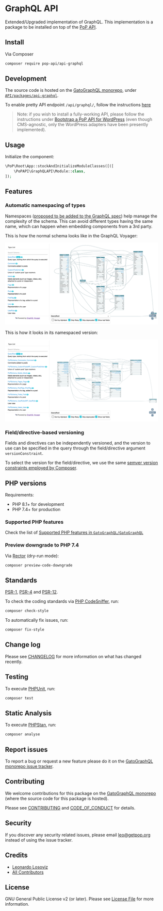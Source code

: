 # GraphQL API

<!--
[![Build Status][ico-travis]][link-travis]
[![Quality Score][ico-code-quality]][link-code-quality]
[![Software License][ico-license]](LICENSE.md)
[![Latest Version on Packagist][ico-version]][link-packagist]
[![Coverage Status][ico-scrutinizer]][link-scrutinizer]
[![Total Downloads][ico-downloads]][link-downloads]
-->

Extended/Upgraded implementation of GraphQL. This implementation is a package to be installed on top of the [PoP API](https://github.com/PoP-PoPAPI/api).

## Install

Via Composer

``` bash
composer require pop-api/api-graphql
```

## Development

The source code is hosted on the [GatoGraphQL monorepo](https://github.com/GatoGraphQL/GatoGraphQL), under [`API/packages/api-graphql`](https://github.com/GatoGraphQL/GatoGraphQL/tree/master/layers/API/packages/api-graphql).

To enable pretty API endpoint `/api/graphql/`, follow the instructions [here](https://github.com/PoP-PoPAPI/api#enable-pretty-permalinks)

> Note: if you wish to install a fully-working API, please follow the instructions under [Bootstrap a PoP API for WordPress](https://github.com/leoloso/PoP-API-WP) (even though CMS-agnostic, only the WordPress adapters have been presently implemented).

<!--
Add the following code in the `.htaccess` file to enable API endpoint `/api/graphql/`:

```apache
<IfModule mod_rewrite.c>
RewriteEngine On
RewriteBase /

# Rewrite from /some-url/api/graphql/ to /some-url/?scheme=api&datastructure=graphql
RewriteCond %{SCRIPT_FILENAME} !-d
RewriteCond %{SCRIPT_FILENAME} !-f
RewriteRule ^(.*)/api/graphql/?$ /$1/?scheme=api&datastructure=graphql [L,P,QSA]

# b. Homepage single endpoint (root)
# Rewrite from api/graphql/ to /?scheme=api&datastructure=graphql
RewriteCond %{SCRIPT_FILENAME} !-d
RewriteCond %{SCRIPT_FILENAME} !-f
RewriteRule ^api/graphql/?$ /?scheme=api&datastructure=graphql [L,P,QSA]
</IfModule>
```
-->

## Usage

Initialize the component:

``` php
\PoP\Root\App::stockAndInitializeModuleClasses([([
    \PoPAPI\GraphQLAPI\Module::class,
]);
```

<!--
## Usage

### Syntax

The query syntax used is described in package [Field Query](https://github.com/getpop/field-query).

## Implementation based on components, not on schemas

Whereas a standard implementation of [GraphQL](https://graphql.org) is based on the concept of [schemas and types](https://graphql.org/learn/schema/) implemented through the SDL (Schema Definition Language), GraphQL API for PoP is, instead, [implemented using components](https://www.smashingmagazine.com/2019/01/introducing-component-based-api/).

This architectural decision has several advantages over a schema-based implementation, explained in the sections below.

## Automatically-generated schema

The schema is **automatically-generated from the component model itself**, simply by coding classes following OOP principles. 

As a consequence, there is no need to manually define the hundreds (or even thousands) of properties on the schema, which leads to increased productivity.

Similar to GraphQL, the schema can be inspected through field `"fullSchema"`:

- [/api/graphql/?query=fullSchema](https://nextapi.getpop.org/api/graphql/?query=fullSchema)

## Syntax supporting URL-based queries

GraphQL API for PoP supports a [different syntax](https://github.com/getpop/field-query) than the one defined in the [GraphQL spec](https://graphql.github.io/graphql-spec/), which in addition to supporting all the expected features (arguments, variables, directives, etc), also grants GraphQL the following superpowers:

- Server-side caching
- Operators and Helper fields
- Composable fields

Please refer to the [Field Query](https://github.com/getpop/field-query) documentation to see examples on these superpowers.

## Fast speed, robust security

Resolving the query is fast: Wheareas the <a href="https://blog.acolyer.org/2018/05/21/semantics-and-complexity-of-graphql/">typical GraphQL implementation</a> has [complexity time](https://rob-bell.net/2009/06/a-beginners-guide-to-big-o-notation/) of `O(2^n)` in worst case, and `O(n^c)` to find out the query complexity, GraphQL API for PoP has complexity of `O(n^2)` in worst case, and `O(n)` in average case (where `n` is the number of nodes, both branches and leaves). 

As a consequence of this increased speed to resolve the query, DoS (Denial of Service) attacks are less effective, allowing to avoid having to spend time and energy in analyzing the query complexity.

## Natively decentralized/federated

The component-based architecture natively allows the data model to be split and worked upon by different, disconnected teams, without the need to set-up special tooling.

Additionally, field resolvers can be created on a field-by-field basis, based on the needs from the team/project/client, not on the API schema definition. This feature enables rapid iteration: Test new features, provide quick fixes, deprecate fields, and others.

For instance, let's say we want to add a field argument `length` on the `excerpt` field, but release it for testing first, before deciding to keep it or not. Then, we create a new field resolver that is enabled only when a property `branch` has the value `"experimental"`:

_**Standard behaviour:**_<br/>
[/?query=posts.id|title|excerpt](https://nextapi.getpop.org/api/graphql/?query=posts.id|title|excerpt)

_**New feature not yet available:**_<br/>
<a href="https://nextapi.getpop.org/api/graphql/?query=posts.id|title|excerpt(length:30)">/?query=posts.id|title|excerpt(length:30)</a>

_**New feature available under "experimental" branch:**_<br/>
<a href="https://nextapi.getpop.org/api/graphql/?query=posts.id|title|excerpt(branch:experimental,length:30)">/?query=posts.id|title|excerpt(length:30,branch:experimental)</a>

## Query data on resources, the REST way

In addition to querying data from the single endpoint `/api/graphql/` (which represents the root), it is possible to query data on specific resources, as defined by their URL.

Or, in other words, you can use a GraphQL query to retrieve data from a REST endpoint.

For instance, we can query data for a [single post](https://nextapi.getpop.org/2013/01/11/markup-html-tags-and-formatting/) or a [collection of posts](https://nextapi.getpop.org/posts/) by appending `/api/graphql/` to the URL, and adding the `query` URL parameter:

- [{single-post-url}/?query=id|title|author.id|name](https://nextapi.getpop.org/2013/01/11/markup-html-tags-and-formatting/api/graphql/?query=id|title|author.id|name)
- [{post-list-url}/?query=id|title|author.id|name](https://nextapi.getpop.org/posts/api/graphql/?query=id|title|author.id|name)

## Query examples

Please refer to the [Field Query](https://github.com/getpop/field-query) documentation to see plenty of query examples.

## More information

Please refer to package [API](https://github.com/PoP-PoPAPI/api), on which the GraphQL API is based, and which contains plenty of extra documentation.
-->

## Features

<!-- ## Everything from the API layer, adapted to GraphQL

The [API](https://github.com/GatoGraphQL/GatoGraphQL/tree/master/layers/API/) layer provides plenty of features, based on the [field-query](https://github.com/GatoGraphQL/GatoGraphQL/tree/master/layers/Engine/packages/field-query) syntax.

This package adapts all those features to GraphQL. -->

### Automatic namespacing of types

Namespaces ([proposed to be added to the GraphQL spec](https://github.com/graphql/graphql-spec/issues/163)) help manage the complexity of the schema. This can avoid different types having the same name, which can happen when embedding components from a 3rd party.

This is how the normal schema looks like in the GraphQL Voyager:

![Interactive schema](https://raw.githubusercontent.com/GatoGraphQL/GatoGraphQL/97b3b048d7c68da4f10ab1dcb31c0215cc6cc526/layers/API/packages/api-graphql/assets/images/normal-interactive-schema.png)

This is how it looks in its namespaced version:

![Namespaced interactive schema](https://raw.githubusercontent.com/GatoGraphQL/GatoGraphQL/97b3b048d7c68da4f10ab1dcb31c0215cc6cc526/layers/API/packages/api-graphql/assets/images/namespaced-interactive-schema.png)

### Field/directive-based versioning

Fields and directives can be independently versioned, and the version to use can be specified in the query through the field/directive argument `versionConstraint`.

To select the version for the field/directive, we use the same [semver version constraints employed by Composer](https://getcomposer.org/doc/articles/versions.md#writing-version-constraints).

<!-- In [this query](https://newapi.getpop.org/graphiql/?query=query%20%7B%0A%20%20olderVersion%3AuserServiceURLs(versionConstraint%3A%220.1.0%22)%0A%20%20newerVersion%3AuserServiceURLs(versionConstraint%3A%220.2.0%22)%0A%7D), field `userServiceURLs` has 2 versions, `0.1.0` and `0.2.0`:

![Querying a field using by version](https://raw.githubusercontent.com/pop-api/api-graphql/master/assets/images/versioning-field-directives-1.jpg)

Let's use constraints with `^` and `>` to select the version. In [this query](https://newapi.getpop.org/graphiql/?query=query%20%7B%0A%20%20%23This%20will%20produce%20version%200.1.0%0A%20%20firstVersion%3AuserServiceURLs(versionConstraint%3A%22%5E0.1%22)%0A%20%20%23%20This%20will%20produce%20version%200.2.0%0A%20%20secondVersion%3AuserServiceURLs(versionConstraint%3A%22%3E0.1%22)%0A%20%20%23%20This%20will%20produce%20version%200.2.0%0A%20%20thirdVersion%3AuserServiceURLs(versionConstraint%3A%22%5E0.2%22)%0A%7D), constraint `"^0.1"` is resolved to version `"0.1.0"`, but constraint `">0.1"` is resolved to version `"0.2.0"`:

![Querying a field using version constraints](https://raw.githubusercontent.com/pop-api/api-graphql/master/assets/images/versioning-field-directives-2.jpg)

[This query](https://newapi.getpop.org/graphiql/?query=query%20%7B%0A%20%20post(by%3A{id%3A1})%20%7B%0A%20%20%20%20titleCase%3Atitle%40makeTitle(versionConstraint%3A%22%5E0.1%22)%0A%20%20%20%20upperCase%3Atitle%40makeTitle(versionConstraint%3A%22%5E0.2%22)%0A%20%20%7D%0A%7D) demonstrates it for directives:

![Querying a directive using version constraints](https://raw.githubusercontent.com/pop-api/api-graphql/master/assets/images/versioning-field-directives-3.jpg)

Adding the `versionConstraint` parameter in the <a href='https://newapi.getpop.org/graphiql/?versionConstraint=^0.1&query=query {%0A%20 userServiceURLs%0A}'>GraphQL endpoint itself</a> will implicitly define that version constraint in all fields, and any field can still override this default value with its own `versionConstraint`, as in <a href='https://newapi.getpop.org/graphiql/?versionConstraint=^0.1&query=query {%0A%20 %23This will produce version 0.1.0%0A%20 implicitVersion%3A userServiceURLs%0A%20 %23This will produce version 0.2.0%0A%20 explicitVersion%3A userServiceURLs(versionConstraint%3A"^0.2")%0A}'>this query</a>:

![Overriding a default version constraint](https://raw.githubusercontent.com/pop-api/api-graphql/master/assets/images/versioning-field-directives-4.jpg) -->

## PHP versions

Requirements:

- PHP 8.1+ for development
- PHP 7.4+ for production

### Supported PHP features

Check the list of [Supported PHP features in `GatoGraphQL/GatoGraphQL`](https://github.com/GatoGraphQL/GatoGraphQL/blob/master/docs/supported-php-features.md)

### Preview downgrade to PHP 7.4

Via [Rector](https://github.com/rectorphp/rector) (dry-run mode):

```bash
composer preview-code-downgrade
```

## Standards

[PSR-1](https://www.php-fig.org/psr/psr-1), [PSR-4](https://www.php-fig.org/psr/psr-4) and [PSR-12](https://www.php-fig.org/psr/psr-12).

To check the coding standards via [PHP CodeSniffer](https://github.com/squizlabs/PHP_CodeSniffer), run:

``` bash
composer check-style
```

To automatically fix issues, run:

``` bash
composer fix-style
```

## Change log

Please see [CHANGELOG](CHANGELOG.md) for more information on what has changed recently.

## Testing

To execute [PHPUnit](https://phpunit.de/), run:

``` bash
composer test
```

## Static Analysis

To execute [PHPStan](https://github.com/phpstan/phpstan), run:

``` bash
composer analyse
```

## Report issues

To report a bug or request a new feature please do it on the [GatoGraphQL monorepo issue tracker](https://github.com/GatoGraphQL/GatoGraphQL/issues).

## Contributing

We welcome contributions for this package on the [GatoGraphQL monorepo](https://github.com/GatoGraphQL/GatoGraphQL) (where the source code for this package is hosted).

Please see [CONTRIBUTING](CONTRIBUTING.md) and [CODE_OF_CONDUCT](CODE_OF_CONDUCT.md) for details.

## Security

If you discover any security related issues, please email leo@getpop.org instead of using the issue tracker.

## Credits

- [Leonardo Losoviz][link-author]
- [All Contributors][link-contributors]

## License

GNU General Public License v2 (or later). Please see [License File](LICENSE.md) for more information.

[ico-version]: https://img.shields.io/packagist/v/pop-api/api-graphql.svg?style=flat-square
[ico-license]: https://img.shields.io/badge/license-GPLv2-brightgreen.svg?style=flat-square
[ico-travis]: https://img.shields.io/travis/pop-api/api-graphql/master.svg?style=flat-square
[ico-scrutinizer]: https://img.shields.io/scrutinizer/coverage/g/pop-api/api-graphql.svg?style=flat-square
[ico-code-quality]: https://img.shields.io/scrutinizer/g/pop-api/api-graphql.svg?style=flat-square
[ico-downloads]: https://img.shields.io/packagist/dt/pop-api/api-graphql.svg?style=flat-square

[link-packagist]: https://packagist.org/packages/pop-api/api-graphql
[link-travis]: https://travis-ci.org/pop-api/api-graphql
[link-scrutinizer]: https://scrutinizer-ci.com/g/pop-api/api-graphql/code-structure
[link-code-quality]: https://scrutinizer-ci.com/g/pop-api/api-graphql
[link-downloads]: https://packagist.org/packages/pop-api/api-graphql
[link-author]: https://github.com/leoloso
[link-contributors]: ../../../../../../contributors
